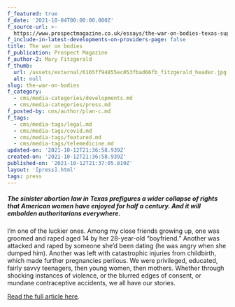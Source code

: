 ```yaml
---
f_featured: true
f_date: '2021-10-04T00:00:00.000Z'
f_source-url: >-
  https://www.prospectmagazine.co.uk/essays/the-war-on-bodies-texas-supreme-court-united-states-abortion
f_include-in-latest-developments-on-providers-page: false
title: The war on bodies
f_publication: Prospect Magazine
f_author-2: Mary Fitzgerald
f_thumb:
  url: /assets/external/6165ff94855ec053fbad66fb_fitzgerald_header.jpg
  alt: null
slug: the-war-on-bodies
f_category:
  - cms/media-categories/developments.md
  - cms/media-categories/press.md
f_posted-by: cms/author/plan-c.md
f_tags:
  - cms/media-tags/legal.md
  - cms/media-tags/covid.md
  - cms/media-tags/featured.md
  - cms/media-tags/telemedicine.md
updated-on: '2021-10-12T21:36:58.939Z'
created-on: '2021-10-12T21:36:58.939Z'
published-on: '2021-10-12T21:37:05.819Z'
layout: '[press].html'
tags: press
---
```


##### The sinister abortion law in Texas prefigures a wider collapse of rights that American women have enjoyed for half a century. And it will embolden authoritarians everywhere.

I’m one of the luckier ones. Among my close friends growing up, one was groomed and raped aged 14 by her 28-year-old “boyfriend.” Another was attacked and raped by someone she’d been dating (he was angry when she dumped him). Another was left with catastrophic injuries from childbirth, which made further pregnancies perilous. We were privileged, educated, fairly savvy teenagers, then young women, then mothers. Whether through shocking instances of violence, or the blurred edges of consent, or mundane contraceptive accidents, we all have our stories.

[Read the full article here](https://www.prospectmagazine.co.uk/essays/the-war-on-bodies-texas-supreme-court-united-states-abortion).
